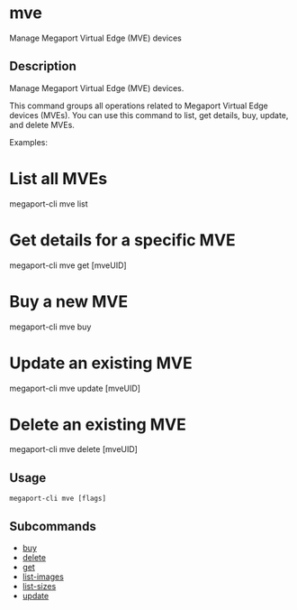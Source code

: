 # mve

Manage Megaport Virtual Edge (MVE) devices

## Description

Manage Megaport Virtual Edge (MVE) devices.

This command groups all operations related to Megaport Virtual Edge devices (MVEs).
You can use this command to list, get details, buy, update, and delete MVEs.

Examples:
  # List all MVEs
  megaport-cli mve list

  # Get details for a specific MVE
  megaport-cli mve get [mveUID]

  # Buy a new MVE
  megaport-cli mve buy

  # Update an existing MVE
  megaport-cli mve update [mveUID]

  # Delete an existing MVE
  megaport-cli mve delete [mveUID]



## Usage

```
megaport-cli mve [flags]
```









## Subcommands

* [buy](megaport-cli_mve_buy.md)
* [delete](megaport-cli_mve_delete.md)
* [get](megaport-cli_mve_get.md)
* [list-images](megaport-cli_mve_list-images.md)
* [list-sizes](megaport-cli_mve_list-sizes.md)
* [update](megaport-cli_mve_update.md)

